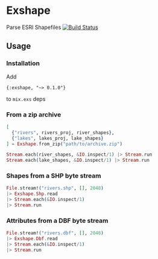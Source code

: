 # Exshape
Parse ESRI Shapefiles
[![Build Status](https://travis-ci.org/rozap/exshape.svg?branch=master)](https://travis-ci.org/rozap/exshape)



## Usage
### Installation
Add 
```
{:exshape, "~> 0.1.0"}
```

to `mix.exs` deps

### From a zip archive
```elixir
[
  {"rivers", rivers_proj, river_shapes},
  {"lakes", lakes_proj, lake_shapes}
] = Exshape.from_zip("path/to/archive.zip")

Stream.each(river_shapes, &IO.inspect/1) |> Stream.run
Stream.each(lake_shapes, &IO.inspect/1) |> Stream.run
```

### Shapes from a SHP byte stream
```elixir
File.stream!("rivers.shp", [], 2048)
|> Exshape.Shp.read
|> Stream.each(&IO.inspect/1)
|> Stream.run
```

### Attributes from a DBF byte stream
```elixir
File.stream!("rivers.dbf", [], 2048)
|> Exshape.Dbf.read
|> Stream.each(&IO.inspect/1)
|> Stream.run
```
